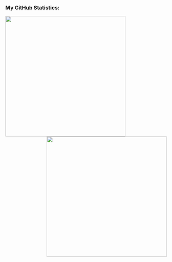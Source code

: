 <h3 align="left">My GitHub Statistics: </h3> 

<a href="https://github.com/dobromilstodulski/github-readme-stats">
<img align="left" src="https://github-readme-streak-stats.herokuapp.com/?user=dobromilstodulski&count_private=true&show_icons=true&theme=tokyonight" width="375" />
</a>

<a href="https://github.com/dobromilstodulski/github-readme-stats">
<img align="right" src="https://github-readme-stats.vercel.app/api?username=dobromilstodulski&count_private=true&show_icons=true&theme=tokyonight" width="375" />
</a>

